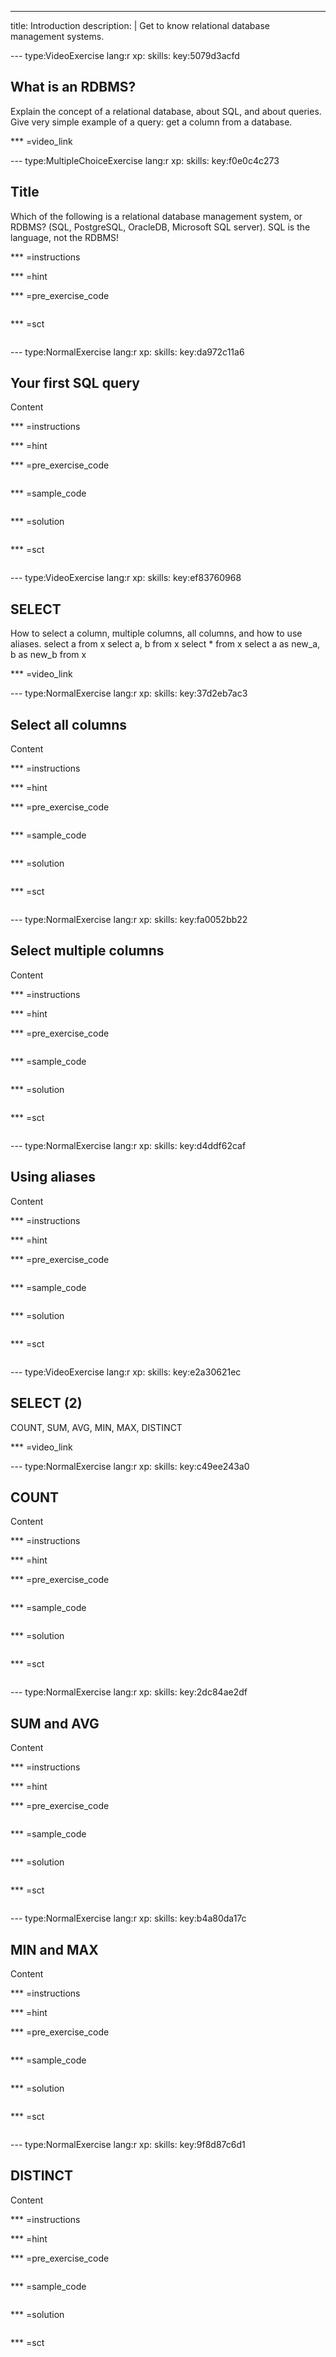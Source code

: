 ---
title: Introduction
description: |
  Get to know relational database management systems. 

--- type:VideoExercise lang:r xp: skills: key:5079d3acfd
## What is an RDBMS? 
Explain the concept of a relational database, about SQL, and about queries. Give very simple example of a query: get a column from a database.

*** =video_link

--- type:MultipleChoiceExercise lang:r xp: skills: key:f0e0c4c273
## Title 
Which of the following is a relational database management system, or RDBMS? (SQL, PostgreSQL, OracleDB, Microsoft SQL server). SQL is the language, not the RDBMS!

*** =instructions

*** =hint

*** =pre_exercise_code
```{r}

```

*** =sct
```{r}

```

--- type:NormalExercise lang:r xp: skills: key:da972c11a6
## Your first SQL query 
Content

*** =instructions

*** =hint

*** =pre_exercise_code
```{r}

```

*** =sample_code
```{r}

```

*** =solution
```{r}

```

*** =sct
```{r}

```

--- type:VideoExercise lang:r xp: skills: key:ef83760968
## SELECT 
How to select a column, multiple columns, all columns, and how to use aliases.
select a from x
select a, b from x
select * from x
select a as new_a, b as new_b from x


*** =video_link

--- type:NormalExercise lang:r xp: skills: key:37d2eb7ac3
## Select all columns 
Content

*** =instructions

*** =hint

*** =pre_exercise_code
```{r}

```

*** =sample_code
```{r}

```

*** =solution
```{r}

```

*** =sct
```{r}

```

--- type:NormalExercise lang:r xp: skills: key:fa0052bb22
## Select multiple columns 
Content

*** =instructions

*** =hint

*** =pre_exercise_code
```{r}

```

*** =sample_code
```{r}

```

*** =solution
```{r}

```

*** =sct
```{r}

```

--- type:NormalExercise lang:r xp: skills: key:d4ddf62caf
## Using aliases 
Content

*** =instructions

*** =hint

*** =pre_exercise_code
```{r}

```

*** =sample_code
```{r}

```

*** =solution
```{r}

```

*** =sct
```{r}

```

--- type:VideoExercise lang:r xp: skills: key:e2a30621ec
## SELECT (2) 
COUNT, SUM, AVG, MIN, MAX, DISTINCT

*** =video_link

--- type:NormalExercise lang:r xp: skills: key:c49ee243a0
## COUNT 
Content

*** =instructions

*** =hint

*** =pre_exercise_code
```{r}

```

*** =sample_code
```{r}

```

*** =solution
```{r}

```

*** =sct
```{r}

```

--- type:NormalExercise lang:r xp: skills: key:2dc84ae2df
## SUM and AVG 
Content

*** =instructions

*** =hint

*** =pre_exercise_code
```{r}

```

*** =sample_code
```{r}

```

*** =solution
```{r}

```

*** =sct
```{r}

```

--- type:NormalExercise lang:r xp: skills: key:b4a80da17c
## MIN and MAX 
Content

*** =instructions

*** =hint

*** =pre_exercise_code
```{r}

```

*** =sample_code
```{r}

```

*** =solution
```{r}

```

*** =sct
```{r}

```

--- type:NormalExercise lang:r xp: skills: key:9f8d87c6d1
## DISTINCT 
Content

*** =instructions

*** =hint

*** =pre_exercise_code
```{r}

```

*** =sample_code
```{r}

```

*** =solution
```{r}

```

*** =sct
```{r}

```
